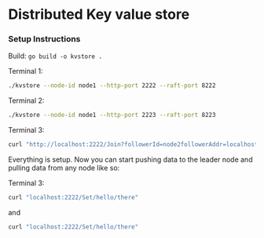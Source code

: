 # Distributed Key value store 

### Setup Instructions 

Build: `go build -o kvstore .`

Terminal 1:
```sh
./kvstore --node-id node1 --http-port 2222 --raft-port 8222
```

Terminal 2:
```sh
./kvstore --node-id node1 --http-port 2223 --raft-port 8223
```

Terminal 3:
```sh
curl "http://localhost:2222/Join?followerId=node2followerAddr=localhost:8223"
```

Everything is setup. Now you can start pushing data to the leader node and pulling data from any node like so:

Terminal 3:
```sh
curl "localhost:2222/Set/hello/there"
```

and

```sh
curl "localhost:2222/Set/hello/there"
```

